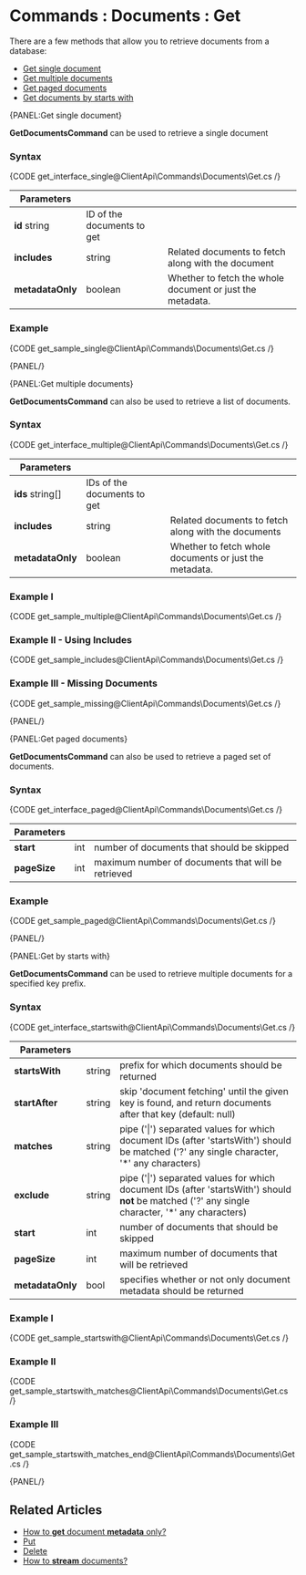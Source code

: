 # Commands : Documents : Get

There are a few methods that allow you to retrieve documents from a database:   

- [Get single document](../../../client-api/commands/documents/get#get-single-document)   
- [Get multiple documents](../../../client-api/commands/documents/get#get-multiple-documents)   
- [Get paged documents](../../../client-api/commands/documents/get#get-paged-documents)   
- [Get documents by starts with](../../../client-api/commands/documents/get#get-by-starts-with)  

{PANEL:Get single document}

**GetDocumentsCommand** can be used to retrieve a single document

### Syntax

{CODE get_interface_single@ClientApi\Commands\Documents\Get.cs /}

| Parameters | | |
| ------------- | ------------- | ----- |
| **id** string | ID of the documents to get |
| **includes** | string | Related documents to fetch along with the document |
| **metadataOnly** | boolean | Whether to fetch the whole document or just the metadata. |

### Example

{CODE get_sample_single@ClientApi\Commands\Documents\Get.cs /}

{PANEL/}

{PANEL:Get multiple documents}

**GetDocumentsCommand** can also be used to retrieve a list of documents.

### Syntax

{CODE get_interface_multiple@ClientApi\Commands\Documents\Get.cs /}

| Parameters | | |
| ------------- | ------------- | ----- |
| **ids** string[] | IDs of the documents to get |
| **includes** | string | Related documents to fetch along with the documents |
| **metadataOnly** | boolean | Whether to fetch whole documents or just the metadata. |

### Example I

{CODE get_sample_multiple@ClientApi\Commands\Documents\Get.cs /}

### Example II - Using Includes

{CODE get_sample_includes@ClientApi\Commands\Documents\Get.cs /}

### Example III - Missing Documents

{CODE get_sample_missing@ClientApi\Commands\Documents\Get.cs /}

{PANEL/}

{PANEL:Get paged documents}

**GetDocumentsCommand** can also be used to retrieve a paged set of documents.

### Syntax

{CODE get_interface_paged@ClientApi\Commands\Documents\Get.cs /}

| Parameters | | |
| ------------- | ------------- | ----- |
| **start** | int | number of documents that should be skipped  |
| **pageSize** | int | maximum number of documents that will be retrieved |

### Example

{CODE get_sample_paged@ClientApi\Commands\Documents\Get.cs /}

{PANEL/}

{PANEL:Get by starts with}

**GetDocumentsCommand** can be used to retrieve multiple documents for a specified key prefix.

### Syntax

{CODE get_interface_startswith@ClientApi\Commands\Documents\Get.cs /}

| Parameters | | |
| ------------- | ------------- | ----- |
| **startsWith** | string | prefix for which documents should be returned |
| **startAfter** | string | skip 'document fetching' until the given key is found, and return documents after that key (default: null) |
| **matches** | string | pipe ('&#124;') separated values for which document IDs (after 'startsWith') should be matched ('?' any single character, '*' any characters) |
| **exclude** | string | pipe ('&#124;') separated values for which document IDs (after 'startsWith') should **not** be matched ('?' any single character, '*' any characters) |
| **start** | int | number of documents that should be skipped |
| **pageSize** | int | maximum number of documents that will be retrieved |
| **metadataOnly** | bool | specifies whether or not only document metadata should be returned |

### Example I

{CODE get_sample_startswith@ClientApi\Commands\Documents\Get.cs /}

### Example II

{CODE get_sample_startswith_matches@ClientApi\Commands\Documents\Get.cs /}

### Example III

{CODE get_sample_startswith_matches_end@ClientApi\Commands\Documents\Get.cs /}

{PANEL/}

## Related Articles

- [How to **get** document **metadata** only?](../../../client-api/commands/documents/how-to/get-document-metadata-only)  
- [Put](../../../client-api/commands/documents/put)  
- [Delete](../../../client-api/commands/documents/delete)   
- [How to **stream** documents?](../../../client-api/commands/documents/stream)   
